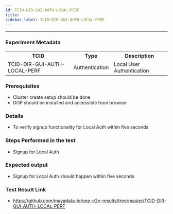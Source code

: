 ```yaml
---
id: TCID-DIR-GUI-AUTH-LOCAL-PERF
title: 
sidebar_label: TCID-DIR-GUI-AUTH-LOCAL-PERF
---
```

------

### Experiment Metadata

<table>
  <tr>
    <th> TCID </th>
    <th> Type </th>
    <th> Description </th>
  </tr>
  <tr>
    <td>TCID-DIR-GUI-AUTH-LOCAL-PERF</td>
    <td> Authentication </td>
    <td> Local User Authentication </td>
  </tr>
</table>

### Prerequisites
- Cluster create setup should be done
- DOP should be installed and accessible from browser

### Details
- To verify signup functionality for Local Auth within five seconds

### Steps Performed in the test
- Signup for Local Auth


### Expected output
- Signup for Local Auth should happen within five seconds

### Test Result Link

- https://github.com/mayadata-io/oep-e2e-results/tree/master/TCID-DIR-GUI-AUTH-LOCAL-PERF
